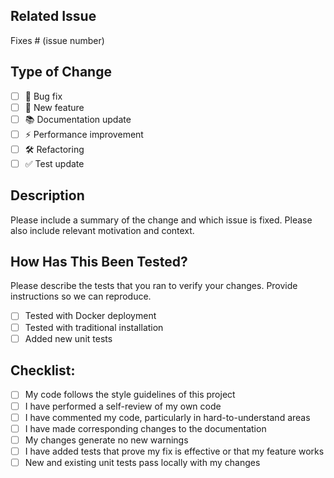 ## Related Issue
Fixes # (issue number)

## Type of Change
- [ ] 🐛 Bug fix
- [ ] 🚀 New feature
- [ ] 📚 Documentation update
- [ ] ⚡ Performance improvement
- [ ] 🛠️ Refactoring
- [ ] ✅ Test update

## Description
Please include a summary of the change and which issue is fixed. Please also include relevant motivation and context.

## How Has This Been Tested?
Please describe the tests that you ran to verify your changes. Provide instructions so we can reproduce.

- [ ] Tested with Docker deployment
- [ ] Tested with traditional installation
- [ ] Added new unit tests

## Checklist:
- [ ] My code follows the style guidelines of this project
- [ ] I have performed a self-review of my own code
- [ ] I have commented my code, particularly in hard-to-understand areas
- [ ] I have made corresponding changes to the documentation
- [ ] My changes generate no new warnings
- [ ] I have added tests that prove my fix is effective or that my feature works
- [ ] New and existing unit tests pass locally with my changes